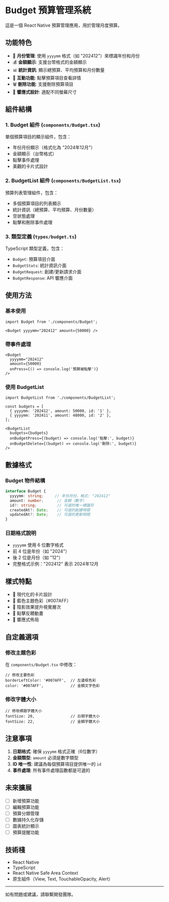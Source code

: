 # Budget 預算管理系統

這是一個 React Native 預算管理應用，用於管理月度預算。

## 功能特色

- 📅 **月份管理**: 使用 `yyyymm` 格式（如 "202412"）來標識年份和月份
- 💰 **金額顯示**: 支援台幣格式的金額顯示
- 📊 **統計資訊**: 顯示總預算、平均預算和月份數量
- 🎯 **互動功能**: 點擊預算項目查看詳情
- 🗑️ **刪除功能**: 支援刪除預算項目
- 📱 **響應式設計**: 適配不同螢幕尺寸

## 組件結構

### 1. Budget 組件 (`components/Budget.tsx`)
單個預算項目的顯示組件，包含：
- 年份月份顯示（格式化為 "2024年12月"）
- 金額顯示（台幣格式）
- 點擊事件處理
- 美觀的卡片式設計

### 2. BudgetList 組件 (`components/BudgetList.tsx`)
預算列表管理組件，包含：
- 多個預算項目的列表顯示
- 統計資訊（總預算、平均預算、月份數量）
- 空狀態處理
- 點擊和刪除事件處理

### 3. 類型定義 (`types/budget.ts`)
TypeScript 類型定義，包含：
- `Budget`: 預算項目介面
- `BudgetStats`: 統計資訊介面
- `BudgetRequest`: 創建/更新請求介面
- `BudgetResponse`: API 響應介面

## 使用方法

### 基本使用

```tsx
import Budget from './components/Budget';

<Budget yyyymm="202412" amount={50000} />
```

### 帶事件處理

```tsx
<Budget 
  yyyymm="202412" 
  amount={50000}
  onPress={() => console.log('預算被點擊')}
/>
```

### 使用 BudgetList

```tsx
import BudgetList from './components/BudgetList';

const budgets = [
  { yyyymm: '202412', amount: 50000, id: '1' },
  { yyyymm: '202411', amount: 48000, id: '2' },
];

<BudgetList
  budgets={budgets}
  onBudgetPress={(budget) => console.log('點擊:', budget)}
  onBudgetDelete={(budget) => console.log('刪除:', budget)}
/>
```

## 數據格式

### Budget 物件結構

```typescript
interface Budget {
  yyyymm: string;     // 年份月份，格式: "202412"
  amount: number;      // 金額（數字）
  id?: string;         // 可選的唯一標識符
  createdAt?: Date;    // 可選的創建時間
  updatedAt?: Date;    // 可選的更新時間
}
```

### 日期格式說明

- `yyyymm` 使用 6 位數字格式
- 前 4 位是年份（如 "2024"）
- 後 2 位是月份（如 "12"）
- 完整格式示例："202412" 表示 2024年12月

## 樣式特點

- 🎨 現代化的卡片設計
- 🌈 藍色主題色彩（#007AFF）
- 📱 陰影效果提升視覺層次
- 🔄 點擊反饋動畫
- 📏 響應式佈局

## 自定義選項

### 修改主題色彩

在 `components/Budget.tsx` 中修改：

```tsx
// 修改主要色彩
borderLeftColor: '#007AFF',  // 左邊框色彩
color: '#007AFF',            // 金額文字色彩
```

### 修改字體大小

```tsx
// 修改標題字體大小
fontSize: 20,                // 日期字體大小
fontSize: 22,                // 金額字體大小
```

## 注意事項

1. **日期格式**: 確保 `yyyymm` 格式正確（6位數字）
2. **金額類型**: `amount` 必須是數字類型
3. **ID 唯一性**: 建議為每個預算項目提供唯一的 `id`
4. **事件處理**: 所有事件處理函數都是可選的

## 未來擴展

- [ ] 新增預算功能
- [ ] 編輯預算功能
- [ ] 預算分類管理
- [ ] 數據持久化存儲
- [ ] 圖表統計顯示
- [ ] 預算提醒功能

## 技術棧

- React Native
- TypeScript
- React Native Safe Area Context
- 原生組件（View, Text, TouchableOpacity, Alert）

---

如有問題或建議，請聯繫開發團隊。
